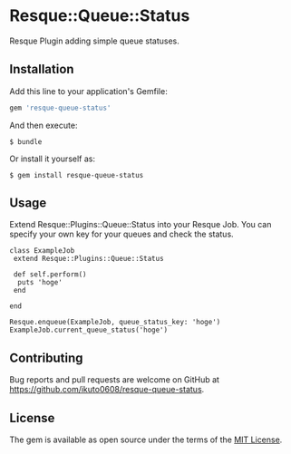# Resque::Queue::Status

Resque Plugin adding simple queue statuses.

## Installation

Add this line to your application's Gemfile:

```ruby
gem 'resque-queue-status'
```

And then execute:

    $ bundle

Or install it yourself as:

    $ gem install resque-queue-status

## Usage

Extend Resque::Plugins::Queue::Status into your Resque Job.
You can specify your own key for your queues and check the status.

```
class ExampleJob
 extend Resque::Plugins::Queue::Status

 def self.perform()
  puts 'hoge'
 end

end

Resque.enqueue(ExampleJob, queue_status_key: 'hoge')
ExampleJob.current_queue_status('hoge')
```

## Contributing

Bug reports and pull requests are welcome on GitHub at https://github.com/ikuto0608/resque-queue-status.

## License

The gem is available as open source under the terms of the [MIT License](https://opensource.org/licenses/MIT).
